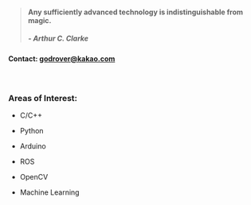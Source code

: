 > #### Any sufficiently advanced technology is indistinguishable from magic.
> ##### - Arthur C. Clarke 

#### Contact: godrover@kakao.com
　
### Areas of Interest:

- C/C++

- Python

- Arduino

- ROS

- OpenCV

- Machine Learning
